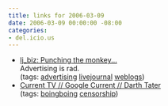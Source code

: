 ```yaml
---
title: links for 2006-03-09
date: 2006-03-09 00:00:00 -08:00
categories:
- del.icio.us
---
```


<ul class="delicious">
	<li>
		<div class="delicious-link"><a href="http://community.livejournal.com/lj_biz/236361.html">lj_biz: Punching the monkey...</a></div>
		<div class="delicious-extended">Advertising is rad.</div>
		<div class="delicious-tags">(tags: <a href="http://del.icio.us/torrez/advertising">advertising</a> <a href="http://del.icio.us/torrez/livejournal">livejournal</a> <a href="http://del.icio.us/torrez/weblogs">weblogs</a>)</div>
	</li>
	<li>
		<div class="delicious-link"><a href="http://www.current.tv/google/GC01041">Current TV // Google Current // Darth Tater</a></div>
		<div class="delicious-tags">(tags: <a href="http://del.icio.us/torrez/boingboing">boingboing</a> <a href="http://del.icio.us/torrez/censorship">censorship</a>)</div>
	</li>
</ul>
